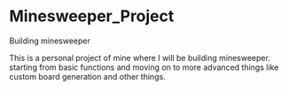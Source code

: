 # Minesweeper_Project
Building minesweeper

This is a personal project of mine where I will be building minesweeper. starting from basic functions and moving on to more advanced things like custom board generation and other things.
